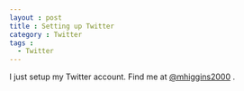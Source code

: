 ```yaml
---
layout : post
title : Setting up Twitter
category : Twitter
tags :
  - Twitter
---
```


I just setup my Twitter account. Find me at [@mhiggins2000](https://twitter.com/mhiggins2000) .


